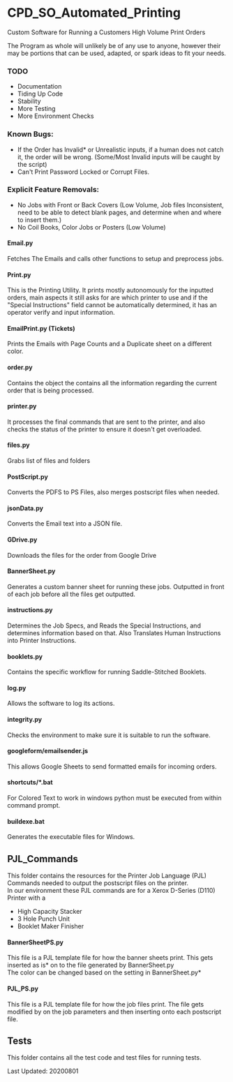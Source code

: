 # CPD_SO_Automated_Printing

Custom Software for Running a Customers High Volume Print Orders

The Program as whole will unlikely be of any use to anyone, 
however their may be portions that can be used, adapted, or spark ideas to fit your needs.


### TODO
* Documentation
* Tiding Up Code
* Stability 
* More Testing
* More Environment Checks

### Known Bugs:
* If the Order has Invalid* or Unrealistic inputs, if a human does not catch it, the order will be wrong. (Some/Most Invalid inputs will be caught by the script)
* Can't Print Password Locked or Corrupt Files.
### Explicit Feature Removals:
* No Jobs with Front or Back Covers (Low Volume, Job files Inconsistent, need to be able to detect blank pages, and determine when and where to insert them.)
* No Coil Books, Color Jobs or Posters (Low Volume)

#### Email.py 
Fetches The Emails and calls other functions to setup and preprocess jobs.
#### Print.py 
This is the Printing Utility. It prints mostly autonomously for the inputted orders, main aspects it still asks for are which printer to use and if the "Special Instructions" field cannot be automatically determined, it has an operator verify and input information.
#### EmailPrint.py  (Tickets)
Prints the Emails with Page Counts and a Duplicate sheet on a different color.
#### order.py  
Contains the object the contains all the information regarding the current order that is being processed.
#### printer.py
It processes the final commands that are sent to the printer, and also checks the status of the printer to ensure it doesn't get overloaded.
#### files.py 
Grabs list of files and folders
#### PostScript.py 
Converts the PDFS to PS Files, also merges postscript files when needed.
#### jsonData.py
Converts the Email text into a JSON file.
#### GDrive.py  
Downloads the files for the order from Google Drive
#### BannerSheet.py  
Generates a custom banner sheet for running these jobs. Outputted in front of each job before all the files get outputted.  
#### instructions.py
Determines the Job Specs, and Reads the Special Instructions, and determines information based on that. Also Translates Human Instructions into Printer Instructions.
#### booklets.py
Contains the specific workflow for running Saddle-Stitched Booklets.
#### log.py
Allows the software to log its actions.
#### integrity.py
Checks the environment to make sure it is suitable to run the software.
#### googleform/emailsender.js
This allows Google Sheets to send formatted emails for incoming orders.
#### shortcuts/*.bat
For Colored Text to work in windows python must be executed from within command prompt.
#### buildexe.bat
Generates the executable files for Windows.

## PJL_Commands 
This folder contains the resources for the Printer Job Language (PJL) Commands needed to output the postscript files on the printer.  
In our environment these PJL commands are for a Xerox D-Series (D110) Printer with a 
* High Capacity Stacker
* 3 Hole Punch Unit
* Booklet Maker Finisher	

#### BannerSheetPS.py
This file is a PJL template file for how the banner sheets print. This gets inserted as is* on to the file generated by BannerSheet.py  
The color can be changed based on the setting in BannerSheet.py*  
#### PJL_PS.py
This file is a PJL template file for how the job files print. The file gets modified by on the job parameters and then inserting onto each postscript file.  


## Tests
This folder contains all the test code and test files for running tests.


Last Updated: 20200801